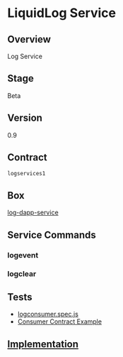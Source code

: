 LiquidLog Service
=================

## Overview
Log Service

## Stage
Beta

## Version
0.9

## Contract

```logservices1```

## Box
[log-dapp-service](../../developers/boxes/log-dapp-service)

## Service Commands
### logevent
### logclear
## Tests 
* [logconsumer.spec.js](https://github.com/liquidapps-io/zeus-sdk/tree/master/boxes/groups/services/log-dapp-service/test/logconsumer.spec.js)
* [Consumer Contract Example](https://github.com/liquidapps-io/zeus-sdk/tree/master/boxes/groups/services/log-dapp-service/contracts/eos/logconsumer/logconsumer.cpp)
## [Implementation](https://github.com/liquidapps-io/zeus-sdk/tree/master/boxes/groups/services/log-dapp-service/contracts/eos/dappservices/_log_impl.hpp)
